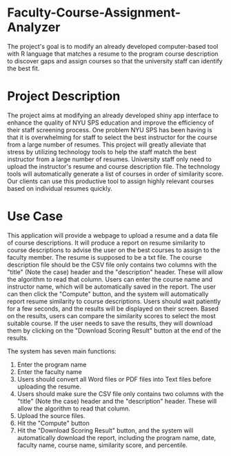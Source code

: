 # Faculty-Course-Assignment-Analyzer
The project's goal is to modify an already developed computer-based tool with R language that matches a resume to the program course description to discover gaps and assign courses so that the university staff can identify the best fit.

# Project Description
The project aims at modifying an already developed shiny app interface to enhance the quality of NYU SPS education and improve the efficiency of their staff screening process. One problem NYU SPS has been having is that it is overwhelming for staff to select the best instructor for the course from a large number of resumes. This project will greatly alleviate that stress by utilizing technology tools to help the staff match the best instructor from a large number of resumes. University staff only need to upload the instructor's resume and course description file. The technology tools will automatically generate a list of courses in order of similarity score. Our clients can use this productive tool to assign highly relevant courses based on individual resumes quickly.

# Use Case
This application will provide a webpage to upload a resume and a data file of course descriptions. It will produce a report on resume similarity to course descriptions to advise the user on the best courses to assign to the faculty member. The resume is supposed to be a txt file. The course description file should be the CSV file only contains two columns with the "title" (Note the case) header and the "description" header. These will allow the algorithm to read that column. Users can enter the course name and instructor name, which will be automatically saved in the report. The user can then click the "Compute" button, and the system will automatically report resume similarity to course descriptions. Users should wait patiently for a few seconds, and the results will be displayed on their screen. Based on the results, users can compare the similarity scores to select the most suitable course. If the user needs to save the results, they will download them by clicking on the "Download Scoring Result" button at the end of the results.

The system has seven main functions:
1.  Enter the program name
2.  Enter the faculty name
3.	Users should convert all Word files or PDF files into Text files before uploading the resume.
4.	Users should make sure the CSV file only contains two columns with the "title" (Note the case) header and the "description" header. These will allow the algorithm to read that column. 
5.	Upload the source files.
6.	Hit the "Compute" button
7.	Hit the "Download Scoring Result" button, and the system will automatically download the report, including the program name, date, faculty name, course name, similarity score, and percentile.
